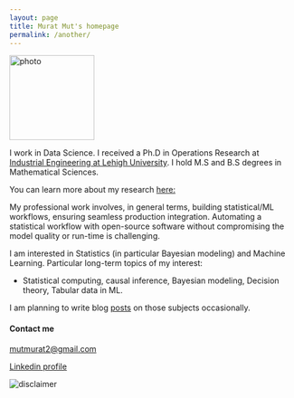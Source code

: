 ```yaml
---
layout: page
title: Murat Mut's homepage
permalink: /another/
---
```


<img src="../images/capture.png" alt="photo" width="150" />

I work in Data Science. I received a Ph.D in Operations Research at 
[Industrial Engineering at Lehigh University](https://engineering.lehigh.edu/ise). I hold M.S and B.S degrees in Mathematical Sciences.

You can learn more about my research [here:](https://muratmut.github.io/research/)

 
My professional work involves, in general terms, building statistical/ML workflows, ensuring seamless production integration. Automating a statistical workflow with open-source software without compromising the model quality or run-time is challenging. 


I am interested in Statistics (in particular Bayesian modeling) and Machine Learning. Particular long-term topics of my interest: 
- Statistical computing, causal inference, Bayesian modeling, Decision theory, Tabular data in ML.


I am planning to write blog [posts](https://muratmut.github.io/blog/) on those subjects occasionally.



#### Contact me
[mutmurat2@gmail.com](mailto:mutmurat2@gmail.com)

[Linkedin profile](https://www.linkedin.com/in/murat-mut-060b8348/)




<img src="../images/disclaimer.JPG" alt="disclaimer"/>


